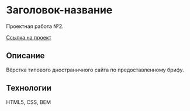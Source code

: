 # Заголовок-название

Проектная работа №2.

[Ссылка на проект](https://menshikovzakhar.github.io/how-to-learn/)

## Описание

Вёрстка типового дностраничного сайта по предоставленному брифу.

## Технологии

HTML5, CSS, BEM

